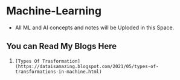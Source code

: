 # Machine-Learning

* All ML and AI concepts and notes will be Uploded in this Space. 


## You can Read My Blogs Here

1)  ```[Types Of Trasformation](https://dataisamazing.blogspot.com/2021/05/types-of-transformations-in-machine.html)```
